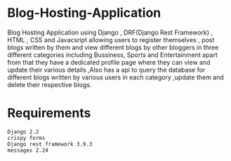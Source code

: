 # Blog-Hosting-Application
Blog Hosting Application using Django , DRF(Django Rest Framework) , HTML , CSS and Javacsript allowing users to register themselves , post blogs written by them and view different blogs by other bloggers in three different categories including Bussiness, Sports and Entertainment apart from that they have a dedicated profile page where they can view and update their various details ,Also has a api to query the database for different blogs written by various users in each category ,update them and delete their respective blogs. 

# Requirements 
`Django 2.2 `  
`crispy forms`   
`Django rest framework 3.9.3 `  
`messages 2.24 ` 

